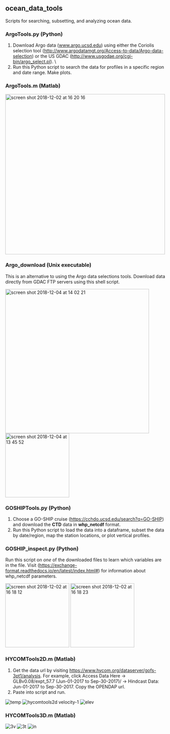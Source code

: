 ## ocean_data_tools
Scripts for searching, subsetting, and analyzing ocean data.

### ArgoTools.py (Python)
1. Download Argo data (www.argo.ucsd.edu) using either the Coriolis selection tool (http://www.argodatamgt.org/Access-to-data/Argo-data-selection) or the US GDAC (http://www.usgodae.org/cgi-bin/argo_select.pl). \
2. Run this Python script to search the data for profiles in a specific region and date range. Make plots.

### ArgoTools.m (Matlab)

<img width="500" alt="screen shot 2018-12-02 at 16 20 16" src="https://user-images.githubusercontent.com/24570061/49345111-4c225300-f64e-11e8-9cfd-d126c814e5c5.png">

### Argo_download (Unix executable)
This is an alternative to using the Argo data selections tools. Download data directly from GDAC FTP servers using this shell script.

<img width="450" alt="screen shot 2018-12-04 at 14 02 21" src="https://user-images.githubusercontent.com/24570061/49466280-a72e8400-f7cd-11e8-9043-198a8467df3b.png">
<img width="200" alt="screen shot 2018-12-04 at 13 45 52" src="https://user-images.githubusercontent.com/24570061/49466281-a72e8400-f7cd-11e8-90f9-3646f8e7d7b5.png">

### GOSHIPTools.py (Python)
1. Choose a GO-SHIP cruise (https://cchdo.ucsd.edu/search?q=GO-SHIP) and download the **CTD** data in **whp_netcdf** format. 
2. Run this Python script to load the data into a dataframe, subset the data by date/region, map the station locations, or plot vertical profiles.

### GOSHIP_inspect.py (Python)
Run this script on *one* of the downloaded files to learn which variables are in the file. Visit (https://exchange-format.readthedocs.io/en/latest/index.html#) for information about whp_netcdf parameters.

<img width="200" alt="screen shot 2018-12-02 at 16 18 12" src="https://user-images.githubusercontent.com/24570061/49345120-74aa4d00-f64e-11e8-9dad-9e2eac5ef1a5.png">
<img width="200" alt="screen shot 2018-12-02 at 16 18 23" src="https://user-images.githubusercontent.com/24570061/49345122-76741080-f64e-11e8-83dc-3064d23abd00.png">

### HYCOMTools2D.m (Matlab)
1. Get the data url by visiting https://www.hycom.org/dataserver/gofs-3pt1/analysis. For example, click Access Data Here -> GLBv0.08/expt_57.7 (Jun-01-2017 to Sep-30-2017)/ -> Hindcast Data: Jun-01-2017 to Sep-30-2017. Copy the OPENDAP url.
2. Paste into script and run.

![temp](https://user-images.githubusercontent.com/24570061/49345159-f00bfe80-f64e-11e8-9d03-e6a2b94aa85c.png)
![hycomtools2d velocity-1](https://user-images.githubusercontent.com/24570061/49345157-eda9a480-f64e-11e8-8122-4e3cd6834776.png)
![elev](https://user-images.githubusercontent.com/24570061/49345162-f26e5880-f64e-11e8-8dfe-7770691555ba.png)

### HYCOMTools3D.m (Matlab)

![3v](https://user-images.githubusercontent.com/24570061/49357354-ff199d80-f69c-11e8-94fa-d2ca99824cd6.png)
![3t](https://user-images.githubusercontent.com/24570061/49357355-00e36100-f69d-11e8-8594-3ce401f0ad6e.png)
![in](https://user-images.githubusercontent.com/24570061/49357358-02148e00-f69d-11e8-99a0-368033269a73.png)
